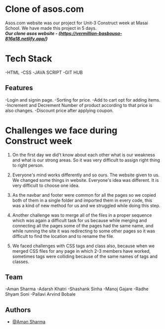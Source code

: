 # Clone of asos.com
Asos.com website was our project for Unit-3 Construct week at Masai School.
We have made this project in 5 days.<br />
***Our clone asos website - (https://vermillion-basbousa-816a18.netlify.app/)***

# Tech Stack
-HTML
-CSS
-JAVA SCRIPT
-GIT HUB

## Features

-Login and signin page.
-Sorting for price.
-Add to cart opt for adding items.
-Increment and Decrement Number of product according to that price is also changes.
-Discount price after applying coupon.

# Challenges we face during Construct week

1. On the first day we did't know about each other what is our weakness and what is our strong areas. So it was very difficult to assign right thing to right person.

2. Everyone's mind works differently and so ours. The website given to us. We changed some things in website. Everyone's idea was different. It is very difficult to choose one idea.

3. As the navbar and footer were common for all the pages so we copied both of them in a single folder and imported them in every code, this was a kind of new method for us and we struggled while doing this step.

4. Another challenge was to merge all of the files in a proper sequence which was again a difficult task for us because while merging and connecting all the pages some of the pages had the same name, and while running the site it was redirecting to some other pages so it was difficult to find the location and to rename the file.

5. We faced challenges with CSS tags and class also, because when we merged CSS files for any page in which 2-3 members have worked, sometimes tags were colliding because of the same names of tags and classes.


## Team

-Aman Sharma
-Adarsh Khatri
-Shashank Sinha
-Manoj  Gajare
-Radhe Shyam Soni
-Pallavi Arvind Bobale

## Authors

- [@Aman Sharma](https://github.com/Aman103767)
